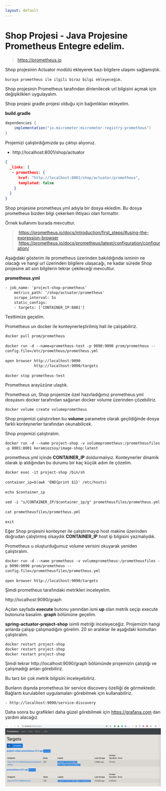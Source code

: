 ```yaml
---
layout: default
---
```

# Shop Projesi - Java Projesine Prometheus Entegre edelim.

> https://prometheus.io

Shop projesinin Actuator modülü ekleyerek bazı bilgilere ulaşımı sağlamıştık.


``
	buraya prometheus ile ilgili biraz bilgi ekleyeceğim.
``

Shop projesinin Prometheus tarafından dinlenilecek url bilgisini açmak için değişiklikleri uygulayalım.

Shop projesi gradle projesi olduğu için bağımlıkları ekleyelim.

**build.gradle**

```groovy
dependencies {
	implementation("io.micrometer:micrometer-registry-prometheus")
}
```
Projemizi çalıştırdığımızda şu çıktıyı alıyoruz.

- http://localhost:8001/shop/actuator


```json
{
  _links: {
   - prometheus: {
      href: "http://localhost:8001/shop/actuator/prometheus",
      templated: false
    }
  }
}
```

Shop projesine prometheus.yml adıyla bir dosya ekledim. Bu dosya prometheus bizden bilgi çekerken ihtiyacı olan formattır.

Örnek kullanımı burada mevcuttur.

> https://prometheus.io/docs/introduction/first_steps/#using-the-expression-browser
> https://prometheus.io/docs/prometheus/latest/configuration/configuration/


Aşağıdaki gösterim ile prometheus üzerinden bakıldığında isminin ne olacağı ve hangi url üzerinden bilgilere ulaşacağı,
ne kadar sürede Shop projesine ait son bilgilerin tekrar çekileceği mevcuttur.

**prometheus.yml**

```
- job_name: 'project-shop-prometheus'
    metrics_path: '/shop/actuator/prometheus'
    scrape_interval: 5s
    static_configs:
    - targets: ['CONTAINER_IP:8001']
```

Testtimize geçelim.

Prometheus un docker ile konteynerleştirilmiş hali ile çalışabiliriz.

```
docker pull prom/prometheus

docker run -d --name=prometheus-test -p 9090:9090 prom/prometheus --config.file=/etc/prometheus/prometheus.yml

open browser http://localhost:9090
             http://localhost:9090/targets
	     
docker stop prometheus-test
```

Prometheus arayüzüne ulaştık.

Prometheus un, Shop projemize özel hazırladığımız prometheus.yml dosyasını 
docker tarafından sağanan docker volume üzerinden çözebiliriz.

```
docker volume create volumeprometheus
```

Shop projemizi çalıştırırken bu **volume**  parametre olarak  geçildiğinde dosya farklı konteynerler tarafından okunabilicek.

Shop projemizi çalıştıralım.

```
docker run -d --name project-shop -v volumeprometheus:/prometheusfiles -p 8001:8001 keramiozsoy/image-shop:latest

```

prometheus.yml içinde **CONTAINER_IP** doldurmalıyız. Konteynerler dinamik olarak ip aldığından bu durumu
bir kaç küçük adım ile çözelim.

```
docker exec -it project-shop /bin/sh

container_ip=$(awk 'END{print $1}' /etc/hosts)

echo $container_ip

sed -i "s/CONTAINER_IP/$container_ip/g" prometheusfiles/prometheus.yml

cat prometheusfiles/prometheus.yml

exit
```

Eğer Shop projesini konteyner ile çalıştırmayıp host makine üzerinden doğrudan çalıştırmış olsaydık **CONTAINER_IP** host ip bilgisini yazmalıydık.

Prometheus u oluşturduğumuz volume verisini okuyarak yeniden çalıştıralım.

```
docker run -d --name prometheus -v volumeprometheus:/prometheusfiles -p 9090:9090 prom/prometheus --config.file=/prometheusfiles/prometheus.yml

open browser http://localhost:9090/targets
```

Şimdi prometheus tarafındaki metrikleri inceleyelim.

http://localhost:9090/graph

Açılan sayfada **execute** butonu yanından ismi **up** olan metrik seçip execute butonuna basalım.
**graph** bölümüne geçelim.

**spring-actuator-project-shop** isimli metriği inceleyeceğiz. Projemizin hangi anlarda çalışıp çalışmadığını görelim.
20 sn aralıklar ile aşağıdaki komutları çalıştıralım.
```
docker restart project-shop
docker restart project-shop
docker restart project-shop
```

Şimdi tekrar 
http://localhost:9090/graph bölümünde projemizin çalıştığı ve çalışmadığı anları görebiliriz.

Bu tarz bir çok metrik bilgisini inceleyebiliriz.

Bunların dışında prometheus bir service discovery özelliği de görmektedir. Bağlantı kurulabilen uygulamaları görebilmek için
kullanabiliriz.

```
- http://localhost:9090/service-discovery
```

Daha sonra bu grafikleri daha güzel görebilmek için https://grafana.com dan yardım alacağız.




![Prometheus](/images/project-shop-prometheus.png)

